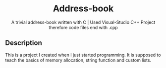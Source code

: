 <div align=center>
  <h1>Address-book</h1>
A trivial address-book written with C | Used Visual-Studio C++ Project therefore code files end with .cpp
</div>

## Description
This is a project I created when I just started programming. It is supposed to teach the basics of memory allocation, string function and custom lists.
